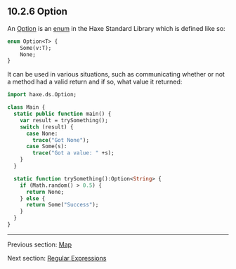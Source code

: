## 10.2.6 Option

An [Option](http://api.haxe.org/haxe/ds/Option.html) is an [enum](types-enum-instance.md) in the Haxe Standard Library which is defined like so:

```haxe
enum Option<T> {
	Some(v:T);
	None;
}
```

It can be used in various situations, such as communicating whether or not a method had a valid return and if so, what value it returned:

```haxe
import haxe.ds.Option;

class Main {
  static public function main() {
    var result = trySomething();
    switch (result) {
      case None:
        trace("Got None");
      case Some(s):
        trace("Got a value: " +s);
    }
  }

  static function trySomething():Option<String> {
    if (Math.random() > 0.5) {
      return None;
    } else {
      return Some("Success");
    }
  }
}
```

---

Previous section: [Map](std-Map.md)

Next section: [Regular Expressions](std-regex.md)